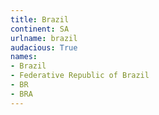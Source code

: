 ```yaml
---
title: Brazil
continent: SA
urlname: brazil
audacious: True
names:
- Brazil
- Federative Republic of Brazil
- BR
- BRA
---
```

